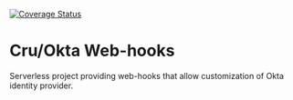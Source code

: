 [![Coverage Status](https://coveralls.io/repos/github/CruGlobal/okta-hooks/badge.svg?branch=master)](https://coveralls.io/github/CruGlobal/okta-hooks?branch=master)

# Cru/Okta Web-hooks
Serverless project providing web-hooks that allow customization of Okta identity provider.
